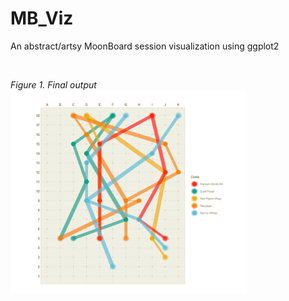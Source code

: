 # MB_Viz
An abstract/artsy MoonBoard session visualization using ggplot2

<br>

*Figure 1. Final output*  
<img src="/images/board_sesh_v8.png" width="75%" height="75%">
